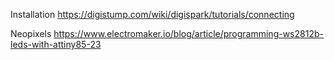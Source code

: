 Installation
https://digistump.com/wiki/digispark/tutorials/connecting


Neopixels
https://www.electromaker.io/blog/article/programming-ws2812b-leds-with-attiny85-23
